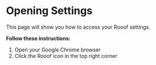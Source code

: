 # Opening Settings

This page will show you how to access your Rooof settings.

**Follow these instructions:**
1. Open your Google Chrome browser
2. Click the Rooof icon in the top right corner

